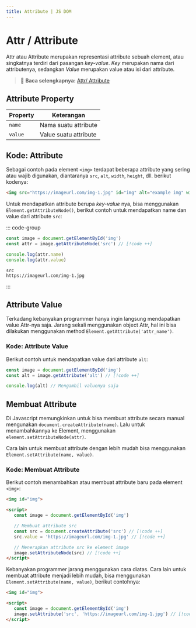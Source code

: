 ```yaml
---
title: Attribute | JS DOM
---
```


# Attr / Attribute

Attr atau Attribute merupakan representasi attribute sebuah element, atau singkatnya terdiri dari pasangan _key-value_.
_Key_ merupakan nama dari attributenya, sedangkan _Value_ merupakan value atau isi dari attribute.

> :memo: **Baca selengkapnya:** [Attr/ Attribute](https://developer.mozilla.org/en-US/docs/Web/API/Attr)

## Attribute Property

| Property | Keterangan |
| -------- | ---------- |
| `name` <Badge type="tip" text="Readonly" /> | Nama suatu attribute |
| `value` | Value suatu attribute |


## Kode: Attribute

Sebagai contoh pada element `<img>` terdapat beberapa attribute yang sering atau wajib digunakan, diantaranya `src`, `alt`, `width`, `height`, dll. berikut kodenya:

```html
<img src="https://imageurl.com/img-1.jpg" id="img" alt="example img" width="200">
```

Untuk mendapatkan attribute berupa _key-value_ nya, bisa menggunakan `Element.getAttributeNode()`, berikut contoh untuk mendapatkan name dan value dari attribute `src`:

::: code-group
```js [JavaScript]
const image = document.getElementById('img')
const attr = image.getAttributeNode('src') // [!code ++]

console.log(attr.name)
console.log(attr.value)
```

```log [Console]
src
https://imageurl.com/img-1.jpg
```
:::


## Attribute Value

Terkadang kebanyakan programmer hanya ingin langsung mendapatkan value Attr-nya saja. Jarang sekali menggunakan object Attr, hal ini bisa dilakukan menggunakan method `Element.getAttribute('attr_name')`.

### Kode: Attribute Value

Berikut contoh untuk mendapatkan value dari attribute `alt`:

```js
const image = document.getElementById('img')
const alt = image.getAttribute('alt') // [!code ++]

console.log(alt) // Mengambil valuenya saja
```

## Membuat Attribute

Di Javascript memungkinkan untuk bisa membuat attribute secara manual mengunakan `document.createAttribute(name)`. Lalu untuk menambahkannya ke Element, menggunakan `element.setAttributeNode(attr)`.

Cara lain untuk membuat attribute dengan lebih mudah bisa menggunakan `Element.setAttribute(name, value)`.

### Kode: Membuat Attribute

Berikut contoh menambahkan atau membuat attribute baru pada element `<img>`:

```html
<img id="img">

<script>
   const image = document.getElementById('img')

   // Membuat attribute src
   const src = document.createAttribute('src') // [!code ++]
   src.value = 'https://imageurl.com/img-1.jpg' // [!code ++]

   // Menerapkan attribute src ke element image
   image.setAttributeNode(src) // [!code ++]
</script>
```

Kebanyakan programmer jarang menggunakan cara diatas. Cara lain untuk membuat attribute menjadi lebih mudah, bisa menggunakan `Element.setAttribute(name, value)`, berikut contohnya:

```html
<img id="img">

<script>
   const image = document.getElementById('img')
   image.setAttribute('src', 'https://imageurl.com/img-1.jpg') // [!code ++]
</script>
```